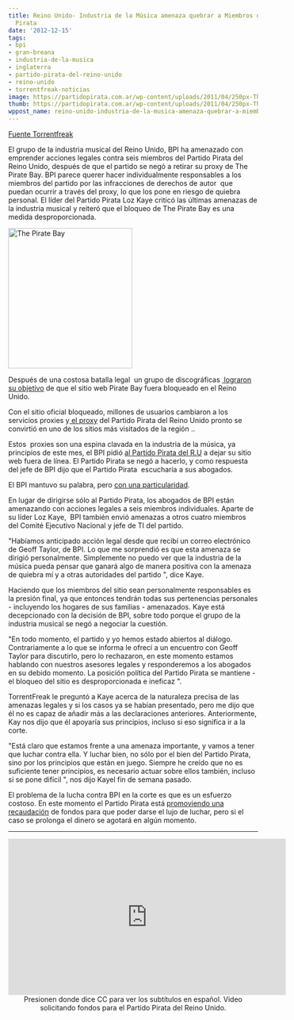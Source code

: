 ```yaml
---
title: Reino Unido- Industria de la Música amenaza quebrar a Miembros del Partido
  Pirata
date: '2012-12-15'
tags:
- bpi
- gran-breana
- industria-de-la-musica
- inglaterra
- partido-pirata-del-reino-unido
- reino-unido
- torrentfreak-noticias
image: https://partidopirata.com.ar/wp-content/uploads/2011/04/250px-The_Pirate_Bay_logo.svg_.png
thumb: https://partidopirata.com.ar/wp-content/uploads/2011/04/250px-The_Pirate_Bay_logo.svg_-150x150.png
wppost_name: reino-unido-industria-de-la-musica-amenaza-quebrar-a-miembros-del-partido-pirata
---
```


<a href="https://torrentfreak.com/music-industry-threatens-to-bankrupt-pirate-party-members-121215/" target="_blank">Fuente Torrentfreak</a>

El grupo de la industria musical del Reino Unido, BPI ha amenazado con emprender acciones legales contra seis miembros del Partido Pirata del Reino Unido, después de que el partido se negó a retirar su proxy de The Pirate Bay. BPI parece querer hacer individualmente responsables a los miembros del partido por las infracciones de derechos de autor  que puedan ocurrir a través del proxy, lo que los pone en riesgo de quiebra personal. El líder del Partido Pirata Loz Kaye criticó las últimas amenazas de la industria musical y reiteró que el bloqueo de The Pirate Bay es una medida desproporcionada.

<a href="https://partidopirata.com.ar/wp-content/uploads/2011/04/250px-The_Pirate_Bay_logo.svg_.png"><img class="alignright size-full wp-image-729" title="Logo de The Pirate Bay" src="https://partidopirata.com.ar/wp-content/uploads/2011/04/250px-The_Pirate_Bay_logo.svg_.png" alt="The Pirate Bay" width="250" height="283" /></a>

Después de una costosa batalla legal  un grupo de discográficas <a href="http://torrentfreak.com/uk-isps-must-censor-the-pirates-bay-high-court-rules-120430/"> lograron su objetivo</a> de que el sitio web Pirate Bay fuera bloqueado en el Reino Unido.

Con el sitio oficial bloqueado, millones de usuarios cambiaron a los servicios proxies y<a href="https://tpb.pirateparty.org.uk/"> el proxy</a> del Partido Pirata del Reino Unido pronto se convirtió en uno de los sitios más visitados de la región ..

Estos  proxies son una espina clavada en la industria de la música, ya principios de este mes, el BPI pidió <a href="http://torrentfreak.com/bpi-to-uk-pirate-party-shut-down-your-pirate-bay-proxy-121130/">al Partido Pirata del R.U</a> a dejar su sitio web fuera de línea. El Partido Pirata se negó a hacerlo, y como respuesta del jefe de BPI dijo que el Partido Pirata  escucharía a sus abogados.

El BPI mantuvo su palabra, pero <a href="http://www.pirateparty.org.uk/press/releases/2012/dec/14/bpi-threatens-legal-action-against-pirate-party-ex/">con una particularidad</a>.

En lugar de dirigirse sólo al Partido Pirata, los abogados de BPI están amenazando con acciones legales a seis miembros individuales. Aparte de su líder Loz Kaye,  BPI también envió amenazas a otros cuatro miembros del Comité Ejecutivo Nacional y jefe de TI del partido.

"Habíamos anticipado acción legal desde que recibí un correo electrónico de Geoff Taylor, de BPI. Lo que me sorprendió es que esta amenaza se dirigió personalmente. Simplemente no puedo ver que la industria de la música pueda pensar que ganará algo de manera positiva con la amenaza de quiebra mí y a otras autoridades del partido ", dice Kaye.

Haciendo que los miembros del sitio sean personalmente responsables es la presión final, ya que entonces tendrán todas sus pertenencias personales - incluyendo los hogares de sus familias - amenazados. Kaye está decepcionado con la decisión de BPI, sobre todo porque el grupo de la industria musical se negó a negociar la cuestión.

"En todo momento, el partido y yo hemos estado abiertos al diálogo. Contrariamente a lo que se informa le ofrecí a un encuentro con Geoff Taylor para discutirlo, pero lo rechazaron, en este momento estamos hablando con nuestros asesores legales y responderemos a los abogados en su debido momento. La posición política del Partido Pirata se mantiene - el bloqueo del sitio es desproporcionada e ineficaz ".

TorrentFreak le preguntó a Kaye acerca de la naturaleza precisa de las amenazas legales y si los casos ya se habían presentado, pero me dijo que él no es capaz de añadir más a las declaraciones anteriores. Anteriormente, Kay nos dijo que él apoyaría sus principios, incluso si eso significa ir a la corte.

"Está claro que estamos frente a una amenaza importante, y vamos a tener que luchar contra ella. Y luchar bien, no sólo por el bien del Partido Pirata, sino por los principios que están en juego. Siempre he creído que no es suficiente tener principios, es necesario actuar sobre ellos también, incluso si se pone difícil ", nos dijo Kayel fin de semana pasado.

El problema de la lucha contra BPI en la corte es que es un esfuerzo costoso. En este momento el Partido Pirata está <a href="http://www.pirateparty.org.uk/Help">promoviendo una recaudación</a> de fondos para que poder darse el lujo de luchar, pero si el caso se prolonga el dinero se agotará en algún momento.

<hr />

<center>
<iframe src="http://www.youtube.com/embed/DQEDrKuhCvI" frameborder="0" width="560" height="315"></iframe>
Presionen donde dice CC para ver los subtítulos en español.
Video solicitando fondos para el Partido Pirata del Reino Unido.</center>
